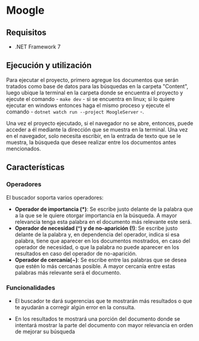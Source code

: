 # Moogle

## Requisitos

- .NET Framework 7

## Ejecución y utilización

Para ejecutar el proyecto, primero agregue los documentos que serán tratados como base de datos para las búsquedas en la carpeta "Content", luego ubique la terminal en la carpeta donde se encuentra el proyecto y ejecute el comando - `make dev` - si se encuentra en linux; si lo quiere ejecutar en windows entonces haga el mismo proceso y ejecute el comando - `dotnet watch run --project MoogleServer` -.

Una vez el proyecto ejecutado, si el navegador no se abre, entonces, puede acceder a él mediante la dirección que se muestra en la terminal. Una vez en el navegador, solo necesita escribir, en la entrada de texto que se le muestra, la búsqueda que desee realizar entre los documentos antes mencionados.

## Características

### Operadores

El buscador soporta varios operadores:

- **Operador de importancia (*)**:
Se escribe justo delante de la palabra que a la que se le quiere otorgar importancia en la búsqueda. A mayor relevancia tenga esta palabra en el documento más relevante este será.
- **Operador de necesidad (^) y de no-aparición (!)**:
Se escribe justo delante de la palabra y, en dependencia del operador, indica si esa palabra, tiene que aparecer en los documentos mostrados, en caso del operador de necesidad, o que la palabra no puede aparecer en los resultados en caso del operador de no-aparición.
- **Operador de cercanía(~)**:
Se escribe entre las palabras que se desea que estén lo más cercanas posible. A mayor cercanía entre estas palabras más relevante será el documento.

### Funcionalidades

- El buscador te dará sugerencias que te mostrarán más resultados o que te ayudarán a corregir algún error en la consulta.

- En los resultados te mostrará una porción del documento donde se intentará mostrar la parte del documento con mayor relevancia en orden de mejorar su búsqueda
